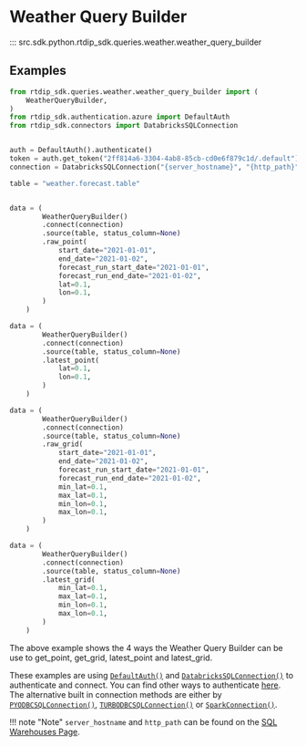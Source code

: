 # Weather Query Builder
::: src.sdk.python.rtdip_sdk.queries.weather.weather_query_builder

## Examples 

```python
from rtdip_sdk.queries.weather.weather_query_builder import (
    WeatherQueryBuilder,
)
from rtdip_sdk.authentication.azure import DefaultAuth
from rtdip_sdk.connectors import DatabricksSQLConnection


auth = DefaultAuth().authenticate()
token = auth.get_token("2ff814a6-3304-4ab8-85cb-cd0e6f879c1d/.default").token
connection = DatabricksSQLConnection("{server_hostname}", "{http_path}", token)

table = "weather.forecast.table"


data = (
        WeatherQueryBuilder()
        .connect(connection)
        .source(table, status_column=None)
        .raw_point(
            start_date="2021-01-01",
            end_date="2021-01-02",
            forecast_run_start_date="2021-01-01",
            forecast_run_end_date="2021-01-02",
            lat=0.1,
            lon=0.1,
        )
    )

data = (
        WeatherQueryBuilder()
        .connect(connection)
        .source(table, status_column=None)
        .latest_point(
            lat=0.1,
            lon=0.1,
        )
    )

data = (
        WeatherQueryBuilder()
        .connect(connection)
        .source(table, status_column=None)
        .raw_grid(
            start_date="2021-01-01",
            end_date="2021-01-02",
            forecast_run_start_date="2021-01-01",
            forecast_run_end_date="2021-01-02",
            min_lat=0.1,
            max_lat=0.1,
            min_lon=0.1,
            max_lon=0.1,
        )
    )

data = (
        WeatherQueryBuilder()
        .connect(connection)
        .source(table, status_column=None)
        .latest_grid(
            min_lat=0.1,
            max_lat=0.1,
            min_lon=0.1,
            max_lon=0.1,
        )
    )

```

The above example shows the 4 ways the Weather Query Builder can be use to get_point, get_grid, latest_point and latest_grid.

These examples are using [```DefaultAuth()```](../../../authentication/azure.md) and [```DatabricksSQLConnection()```](../../connectors/db-sql-connector.md) to authenticate and connect. You can find other ways to authenticate [here](../../../authentication/azure.md). The alternative built in connection methods are either by [```PYODBCSQLConnection()```](../../connectors/pyodbc-sql-connector.md), [```TURBODBCSQLConnection()```](../../connectors/turbodbc-sql-connector.md) or [```SparkConnection()```](../../connectors/spark-connector.md).

!!! note "Note"
    </b>```server_hostname``` and ```http_path``` can be found on the [SQL Warehouses Page](../../../../queries/databricks/sql-warehouses.md). <br />